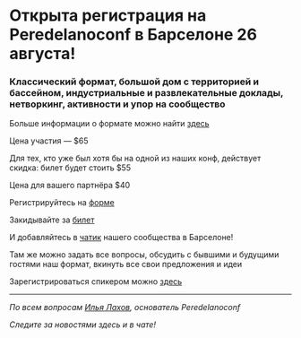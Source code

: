 # Открыта регистрация на **Peredelanoconf** в Барселоне 26 августа!

### Классический формат, большой дом с территорией и бассейном, индустриальные и развлекательные доклады, нетворкинг, активности и упор на сообщество

Больше информации о формате можно найти [здесь](/./confs/standard.md)

Цена участия — $65

Для тех, кто уже был хотя бы на одной из наших конф, действует скидка: билет будет стоить $55

Цена для вашего партнёра $40

Регистрируйтесь на [форме]( https://docs.google.com/forms/d/1f56KTw5UjHWLuKtjF_71fWVT8KV6GUlceDr6aICayug)

Закидывайте за [билет](/./guides/how-to-pay.md)

И добавляйтесь в [чатик](https://t.me/peredelanoconfbarcelona) нашего сообщества в Барселоне! 

Там же можно задать все вопросы, обсудить с бывшими и будущими гостями наш формат, вкинуть все свои предложения и идеи

Зарегистрироваться спикером можно [здесь](/./guides/tech-speech.md)

---

_По всем вопросам [Илья Лахов](https://t.me/ilakhov), основатель Peredelanoconf_

_Следите за новостями здесь и в чате!_
